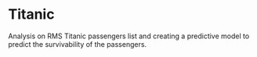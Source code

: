 # Titanic
Analysis on RMS Titanic passengers list and creating a predictive model to predict the survivability of the passengers.
